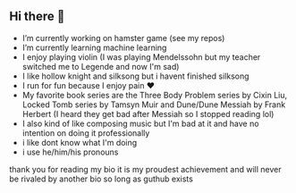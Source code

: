 ## Hi there 👋

-  I’m currently working on hamster game (see my repos)
-  I’m currently learning machine learning
-  I enjoy playing violin (I was playing Mendelssohn but my teacher switched me to Legende and now I'm sad)
-  I like hollow knight and silksong but i havent finished silksong
-  I run for fun because I enjoy pain ❤️ 
-  My favorite book series are the Three Body Problem series by Cixin Liu, Locked Tomb series by Tamsyn Muir and Dune/Dune Messiah by Frank Herbert (I heard they get bad after Messiah so I stopped reading lol)
-  I also kind of like composing music but I'm bad at it and have no intention on doing it professionally
-  i like dont know what I'm doing
-  i use he/him/his pronouns

thank you for reading my bio it is my proudest achievement and will never be rivaled by another bio so long as guthub exists 
